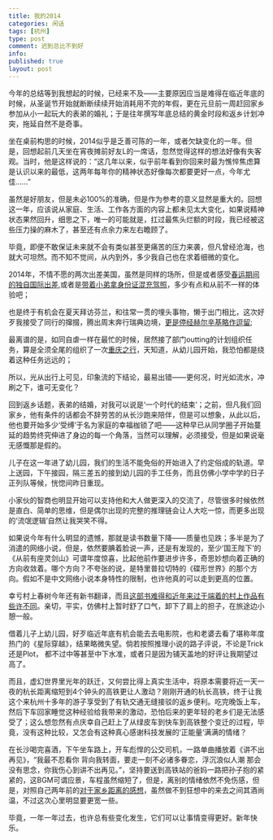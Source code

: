 ```yaml
---
title: 我的2014
categories: 闲话
tags: [杭州]
type: post
comment: 迟到总比不到好
info:
published: true
layout: post
---
```



今年的总结等到我想起的时候，已经来不及——主要原因应当是难得在临近年底的时候，从圣诞节开始就断断续续开始消耗用不完的年假，更在元旦前一周赶回家乡参加从小一起玩大的表弟的婚礼；于是往年撰写年底总结的黄金时段和返乡计划冲突，拖延自然不是奇事。

坐在桌前构思的时候，2014似乎是乏善可陈的一年，或者欠缺变化的一年。但是，回想起前几天坐在宵夜摊前好友L的一席话，忽然觉得这样的想法好像有失客观。当时，他是这样说的：“这几年以来，似乎前年看到你回来时最为憔悴焦虑算是认识以来的最低，这两年每年你的精神状态好像每次都要更好一点，今年尤佳……”

虽然是好朋友，但是未必100%的准确，但是作为参考的意义显然是重大的。回想这一年，应该说从家庭、生活、工作各方面的内容上都未见太大变化，如果说精神状态果然回升，细思之下，唯一的可能就是，扛过最焦头烂额的时段，我已经被这些压力操的麻木了，甚至还有点余力来左右瞻顾了。

毕竟，即便不敢保证未来就不会有类似甚至更痛苦的压力来袭，但凡曾经沧海，也就大可坦然。而不知不觉间，从内到外，多少我自己也在求着细微的变化。

2014年，不情不愿的两次出差美国，虽然是同样的场所，但是或者感受[春运期间的独自国际出差](http://mooninsky.net/trip-trial-things/),或者是[带着小弟拿身份证混充驾照](http://mooninsky.net/moonshine-037)，多少有点和从前不一样的体验吧；

也是终于有机会在夏天拜访芬兰，和往常一贯的埋头事物，懒于出门相比，这次好歹我接受了同行的撺掇，腾出周末奔行瑞典边境，[更是停经赫尔辛基略作逗留](http://mooninsky.net/trivial-points);

最离谱的是，如同自虐一样在最忙的时候，居然接了部门outting的计划组织任务，算是全须全尾的组织了一次[重庆之行](http://mooninsky.net/chongqin)，天知道，从幼儿园开始，我恐怕都是绕着这种任务远远的；

所以，光从出行上可见，印象流的下结论，最易出错——更何况，时光如流水，冲刷之下，谁可无变化？

回到返乡话题，表弟的结婚，对我可以说是‘一个时代的结束’；之前，但凡我们回家乡，他有条件的话都会不辞劳苦的从长沙跑来陪伴，但是可以想象，从此以后，他也要开始多少‘受缚’于名为家庭的幸福枷锁了吧——这种早已从同学圈子开始蔓延的趋势终究伸进了身边的每一个角落，当然可以理解，必须接受，但是如果说毫无感慨那是假的。

儿子在这一年进了幼儿园，我们的生活不能免俗的开始进入了约定俗成的轨道。早上送园，下午接园，隔三差五的接到幼儿园的手工任务，而且仿佛小学中学的日子正列队等候，恍惚间昨日重现。

小家伙的智商也明显开始可以支持他和大人做更深入的交流了，尽管很多时候依然是直白、简单的思维，但是偶尔出现的完整的推理链会让人大吃一惊，而更多出现的‘流氓逻辑’自然让我哭笑不得。

如果说今年有什么明显的遗憾，那就是读书数量下降——质量也见跌；多半是为了消遣的网络小说，但是，依然要腆着脸说一声，还是有发现的，至少’国王陛下’的《从前有座灵剑山》可谓年度惊喜，比起他前作要进步许多，奇思妙想向着正确的方向收敛着。哪个方向？不夸张的说，是特里普拉切特的《碟形世界》的那个方向。假如不是中文网络小说本身特性的限制，也许他真的可以走到更高的位置。

幸亏村上春树今年还有新书翻译，而且[这部书难得和近年来过于端着的村上作品有些许不同](http://mooninsky.net/duoqizuo-yu-xunlizhinian)。亲切，平实，仿佛村上暂时舒了口气，卸下了肩上的担子，在旅途边小憩一般。

借着儿子上幼儿园，好歹临近年底有机会能去去电影院，也和老婆去看了堪称年度热门的《星际穿越》，结果略微失望。倘若按照推理小说的路子评说，不论是Trick还是Plot， 都不过中等甚至中下水准，或者只是因为铺天盖地的好评让我期望过高了。

而且，虚幻世界里光年的跃迁，又何尝比得上真实生活中，将原本需要将近一天一夜的杭长距离缩短到4个钟头的高铁更让人激动？刚刚开通的杭长高铁，终于让我这个来杭州十多年的游子享受到了有轨交通无缝接驳的返乡便利。吃完晚饭上车，然后下车回家睡觉这种经验给我带来的激动，恐怕后来的更年轻的老乡们是无法感受了；这么想忽然有点庆幸自己赶上了从绿皮车到快车到高铁整个变迁的过程，毕竟，没有这种比较，又怎会有这种真心感谢科技发展的‘正能量’满满的情绪？

在长沙喝完喜酒，下午坐车路上，开车彪悍的公交司机，一路单曲播放着《讲不出再见》，“我最不忍看你 背向我转面，要走一刻不必诸多眷恋，浮沉浪似人潮 那会没有思念，你我伤心到讲不出再见。”，坚持要送到高铁站的爸妈一路把孙子抱的紧紧的，这BGM可谓应景，车程虽然缩短了，但是，离别的情绪依然不免伤感，但是，对照自己两年前的[对于家乡距离的感想](http://mooninsky.net/going-home)，虽然做不到狂想中的来去之间其酒尚温，不过这次心里明显要更宽一些。

毕竟，一年一年过去，也许总有些变化发生，它们可以让事情变得更好。新年快乐。

